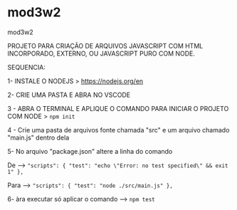 # mod3w2
mod3w2

PROJETO PARA CRIAÇÃO DE ARQUIVOS JAVASCRIPT COM HTML INCORPORADO, EXTERNO, OU JAVASCRIPT PURO COM NODE.

SEQUENCIA:

1- INSTALE O NODEJS > https://nodejs.org/en

2- CRIE UMA PASTA E ABRA NO VSCODE

3 - ABRA O TERMINAL E APLIQUE O COMANDO PARA INICIAR O PROJETO COM NODE > `npm init`

4 - Crie uma pasta de arquivos fonte chamada "src" e um arquivo chamado "main.js" dentro dela

5- No arquivo "package.json" altere a linha do comando 

De --> `"scripts": {
    "test": "echo \"Error: no test specified\" && exit 1"
  },`
  
Para --> `"scripts": {
    "test": "node ./src/main.js"
    },`
    
6- àra executar só aplicar o comando --> `npm test`

